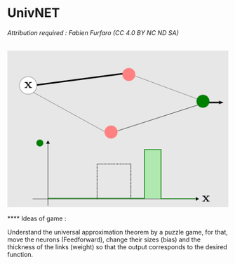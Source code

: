 # UnivNET

###### Attribution required : Fabien Furfaro (CC 4.0 BY NC ND SA)

![PROTOTYPE](/GDesign.png)

**** Ideas of game :

Understand the universal approximation theorem by a puzzle game, for that, move the neurons (Feedforward), change their sizes (bias) and the thickness of the links (weight) so that the output corresponds to the desired function.
